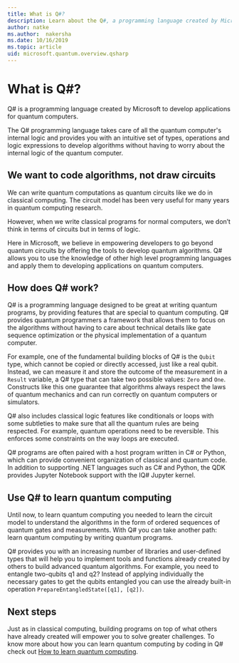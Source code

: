 ```yaml
---
title: What is Q#?
description: Learn about the Q#, a programming language created by Microsoft to develop applications for quantum computers
author: natke
ms.author:  nakersha
ms.date: 10/16/2019
ms.topic: article
uid: microsoft.quantum.overview.qsharp
---
```


# What is Q#?

Q# is a programming language created by Microsoft to develop applications for quantum computers.

The Q# programming language takes care of all the quantum computer's internal logic and provides you with an intuitive set of types, operations and logic expressions to develop algorithms without having to worry about the internal logic of the quantum computer.

## We want to code algorithms, not draw circuits

We can write quantum computations as quantum circuits like we do in classical computing. The circuit model has been very useful for many years in quantum computing research.

However, when we write classical programs for normal computers, we don’t think in terms of circuits but in terms of logic.

Here in Microsoft, we believe in empowering developers to go beyond quantum circuits by offering the tools to develop quantum algorithms. Q# allows you to use the knowledge of other high level programming languages and apply them to developing applications on quantum computers.

## How does Q# work?

Q# is a programming language designed to be great at writing quantum programs, by providing features that are special to quantum computing. Q# provides quantum programmers a framework that allows them to focus on the algorithms without having to care about technical details like gate sequence optimization or the physical implementation of a quantum computer.

For example, one of the fundamental building blocks of Q# is the `Qubit` type, which cannot be copied or directly accessed, just like a real qubit. Instead, we can measure it and store the outcome of the measurement in a `Result` variable, a Q# type that can take two possible values: `Zero` and `One`. Constructs like this one guarantee that algorithms always respect the laws of quantum mechanics and can run correctly on quantum computers or simulators.

Q# also includes classical logic features like conditionals or loops with some subtleties to make sure that all the quantum rules are being respected. For example, quantum operations need to be reversible. This enforces some constraints on the way loops are executed.

Q# programs are often paired with a host program written in C# or Python, which can provide convenient organization of classical and quantum code. In addition to supporting .NET languages such as C# and Python, the QDK provides Jupyter Notebook support with the IQ# Jupyter kernel.

## Use Q# to learn quantum computing

Until now, to learn quantum computing you needed to learn the circuit model to understand the algorithms in the form of ordered sequences of quantum gates and measurements. With Q# you can take another path: learn quantum computing by writing quantum programs.

Q# provides you with an increasing number of libraries and user-defined types that will help you to implement tools and functions already created by others to build advanced quantum algorithms. For example, you need to entangle two-qubits q1 and q2? Instead of applying individually the necessary gates to get the qubits entangled you can use the already built-in operation `PrepareEntangledState([q1], [q2])`.

## Next steps

Just as in classical computing, building programs on top of what others have already created will empower you to solve greater challenges. To know more about how you can learn quantum computing by coding in Q# check out [How to learn quantum computing](xref:microsoft.quantum.overview.learn).
